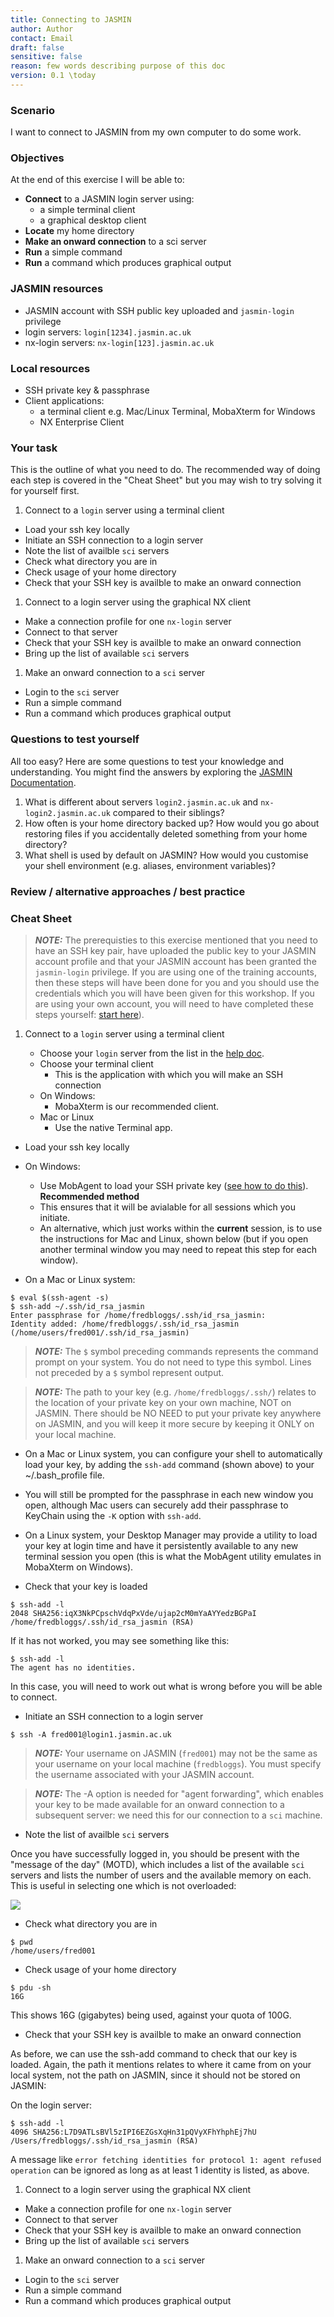 ```yaml
---
title: Connecting to JASMIN
author: Author
contact: Email
draft: false
sensitive: false
reason: few words describing purpose of this doc
version: 0.1 \today
---
```


### Scenario

I want to connect to JASMIN from my own computer to do some work.

### Objectives

At the end of this exercise I will be able to:

 * **Connect** to a JASMIN login server using:
   * a simple terminal client
   * a graphical desktop client
 * **Locate** my home directory
 * **Make an onward connection** to a sci server
 * **Run** a simple command
 * **Run** a command which produces graphical output

### JASMIN resources
 * JASMIN account with SSH public key uploaded and `jasmin-login` privilege
 * login servers: `login[1234].jasmin.ac.uk`
 * nx-login servers: `nx-login[123].jasmin.ac.uk`

### Local resources
 * SSH private key & passphrase
 * Client applications:
   * a terminal client e.g. Mac/Linux Terminal, MobaXterm for Windows
   * NX Enterprise Client

### Your task

This is the outline of what you need to do. The recommended way of doing each step is covered in the "Cheat Sheet" but you may wish to try solving it for yourself first.

1. Connect to a `login` server using a terminal client
  * Load your ssh key locally
  * Initiate an SSH connection to a login server
  * Note the list of availble `sci` servers 
  * Check what directory you are in
  * Check usage of your home directory
  * Check that your SSH key is availble to make an onward connection
1. Connect to a login server using the graphical NX client
  * Make a connection profile for one `nx-login` server
  * Connect to that server
  * Check that your SSH key is availble to make an onward connection
  * Bring up the list of available `sci` servers
1. Make an onward connection to a `sci` server
  * Login to the `sci` server
  * Run a simple command
  * Run a command which produces graphical output

### Questions to test yourself

All too easy? Here are some questions to test your knowledge and understanding. You might find the answers by exploring the [JASMIN Documentation](https://help.jasmin.ac.uk).

1. What is different about servers `login2.jasmin.ac.uk` and `nx-login2.jasmin.ac.uk` compared to their siblings?
2. How often is your home directory backed up? How would you go about restoring files if you accidentally deleted something from your home directory?
3. What shell is used by default on JASMIN? How would you customise your shell environment (e.g. aliases, environment variables)?

### Review / alternative approaches / best practice



### Cheat Sheet

> **_NOTE:_**  The prerequisties to this exercise mentioned that you need to have an SSH key pair, have uploaded the public key to your JASMIN account profile and that your JASMIN account has been granted the `jasmin-login` privilege. If you are using one of the training accounts, then these steps will have been done for you and you should use the credentials which you will have been given for this workshop.
If you are using your own account, you will need to have completed these steps yourself: [start here](https://help.jasmin.ac.uk/article/185-generate-ssh-key-pair)).

1. Connect to a `login` server using a terminal client

   * Choose your `login` server from the list in the [help doc](https://help.jasmin.ac.uk/article/191-login-servers).
   * Choose your terminal client
      * This is the application with which you will make an SSH connection
   * On Windows:
      * MobaXterm is our recommended client.
   * Mac or Linux
      * Use the native Terminal app.

  * Load your ssh key locally
   * On Windows:
      * Use MobAgent to load your SSH private key ([see how to do this](https://help.jasmin.ac.uk/article/4832-mobaxterm)).  **Recommended method**
      * This ensures that it will be avialable for all sessions which you initiate.
      * An alternative, which just works within the **current** session, is to use the instructions for Mac and Linux, shown below (but if you open another terminal window you may need to repeat this step for each window).

   * On a Mac or Linux system:

```
$ eval $(ssh-agent -s)
$ ssh-add ~/.ssh/id_rsa_jasmin
Enter passphrase for /home/fredbloggs/.ssh/id_rsa_jasmin:
Identity added: /home/fredbloggs/.ssh/id_rsa_jasmin (/home/users/fred001/.ssh/id_rsa_jasmin)
```

> **_NOTE:_**  The `$` symbol preceding commands represents the command prompt on your system. You do not need to type this symbol. Lines not preceded by a `$` symbol represent output.

> **_NOTE:_**  The path to your key (e.g. `/home/fredbloggs/.ssh/`) relates to the location of your private key on your own machine, NOT on JASMIN. There should be NO NEED to put your private key anywhere on JASMIN, and you will keep it more secure by keeping it ONLY on your local machine.


   * On a Mac or Linux system, you can configure your shell to automatically load your key, by adding the `ssh-add` command (shown above) to your ~/.bash_profile file.
   * You will still be prompted for the passphrase in each new window you open, although Mac users can securely add their passphrase to KeyChain using the `-K` option with `ssh-add`.
   * On a Linux system, your Desktop Manager may provide a utility to load your key at login time and have it persistently available to any new terminal session you open (this is what the MobAgent utility emulates in MobaXterm on Windows).

  * Check that your key is loaded
```
$ ssh-add -l
2048 SHA256:iqX3NkPCpschVdqPxVde/ujap2cM0mYaAYYedzBGPaI /home/fredbloggs/.ssh/id_rsa_jasmin (RSA)
```
If it has not worked, you may see something like this:
```
$ ssh-add -l
The agent has no identities.
```
In this case, you will need to work out what is wrong before you will be able to connect.

  * Initiate an SSH connection to a login server

```
$ ssh -A fred001@login1.jasmin.ac.uk
```
> **_NOTE:_**  Your username on JASMIN (`fred001`) may not be the same as your username on your local machine (`fredbloggs`). You must specify the username associated with your JASMIN account.

> **_NOTE:_**  The -A option is needed for "agent forwarding", which enables your key to be made available for an onward connection to a subsequent server: we need this for our connection to a `sci` machine.

  * Note the list of availble `sci` servers

Once you have successfully logged in, you should be present with the "message of the day" (MOTD), which includes a list of the available `sci` servers and lists the number of users and the available memory on each. This is useful in selecting one which is not overloaded: 

![](https://d33v4339jhl8k0.cloudfront.net/docs/assets/564b4bd3c697910ae05f445c/images/5fc92e11de1bfa158fb55239/file-dKz1hO4aLb.png)

  * Check what directory you are in
```
$ pwd
/home/users/fred001
```
  * Check usage of your home directory
```
$ pdu -sh 
16G
```
This shows 16G (gigabytes) being used, against your quota of 100G.

  * Check that your SSH key is availble to make an onward connection

As before, we can use the ssh-add command to check that our key is loaded. Again, the path it mentions relates to where it came from on your local system, not the path on JASMIN, since it should not be stored on JASMIN: 

On the login server:

```
$ ssh-add -l
4096 SHA256:L7D9ATLsBVl5zIPI6EZGsXqHn31pQVyXFhYhphEj7hU /Users/fredbloggs/.ssh/id_rsa_jasmin (RSA)
```
A message like `error fetching identities for protocol 1: agent refused operation` can be ignored as long as at least 1 identity is listed, as above.

1. Connect to a login server using the graphical NX client
  * Make a connection profile for one `nx-login` server
  * Connect to that server
  * Check that your SSH key is availble to make an onward connection
  * Bring up the list of available `sci` servers
1. Make an onward connection to a `sci` server
  * Login to the `sci` server
  * Run a simple command
  * Run a command which produces graphical output

